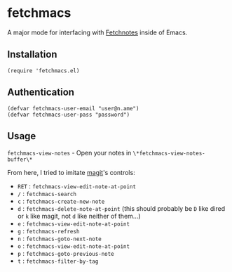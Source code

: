 # fetchmacs

A major mode for interfacing with [Fetchnotes](http://www.fetchnotes.com) inside of Emacs.

## Installation

    (require 'fetchmacs.el)

## Authentication

    (defvar fetchmacs-user-email "user@n.ame")
    (defvar fetchmacs-user-pass "password")

## Usage

`fetchmacs-view-notes` - Open your notes in `\*fetchmacs-view-notes-buffer\*`

From here, I tried to imitate [magit](http://philjackson.github.com/magit/)'s controls:

* `RET` : `fetchmacs-view-edit-note-at-point`
* `/` : `fetchmacs-search`
* `c` : `fetchmacs-create-new-note`
* `d` : `fetchmacs-delete-note-at-point` (this should probably be `D` like dired or `k` like magit, not `d` like neither of them...)
* `e` : `fetchmacs-view-edit-note-at-point`
* `g` : `fetchmacs-refresh`
* `n` : `fetchmacs-goto-next-note`
* `o` : `fetchmacs-view-edit-note-at-point`
* `p` : `fetchmacs-goto-previous-note`
* `t` : `fetchmacs-filter-by-tag`
